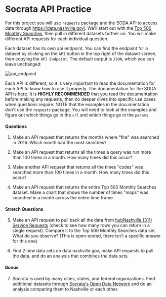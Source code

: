 # Socrata API Practice


For this project you will use `requests` package and the SODA API to access data through https://data.nashville.gov/. We'll start out with the [Top 500 Monthly Searches](https://data.nashville.gov/Public-Services/Nashville-gov-Top-500-Monthly-Searches/fuaa-r5cm), then pull in different datasets further on. You will make different API requests for each individual question.

Each dataset has its own api endpoint. You can find the endpoint for a dataset by clicking on the `API` button in the top right of the dataset screen, then copying the `API Endpoint`. The default output is `JSON`, which you can leave unchanged:

![api_endpoint](assets/api_endpoint.png)

Each API is different, so it is very important to read the documentation for each API to know how to use it properly. The documentation for the SODA API is [here](https://dev.socrata.com/consumers/getting-started.html). It is **HIGHLY RECOMMENDED** that you read the documentation before making any requests, then do deeper dives into specific use cases when questions require. NOTE that the examples in the documentation don't use the `requests` package. You will need to look at the examples and figure out which things go in the `url` and which things go in the `params`.


#### Questions  

1. Make an API request that returns the months where "fire" was searched in 2016. Which month had the most searches?  


2. Make an API request that returns all the times a query was run more than 100 times in a month. How many times did this occur?  


3. Make another API request that returns all the times "codes" was searched more than 100 times in a month. How many times did this occur?  


4. Make an API request that returns the entire Top 500 Monthly Searches dataset. Make a chart that shows the number of times "maps" was searched in a month across the entire time frame.


#### Stretch Questions

5. Make an API request to pull back all the data from [hubNashville (311) Service Requests](https://data.nashville.gov/Public-Services/hubNashville-311-Service-Requests/7qhx-rexh) (check to see how many rows you can return in a single request). Compare it to the Top 500 Monthly Searches data set. What do you observe? (This is open-ended, there isn't a specific answer for this one)  


6. Find 2 new data sets on data.nashville.gov, make API requests to pull the data, and do an analysis that combines the data sets.  


#### Bonus

7. Socrata is used by many cities, states, and federal organizations. Find additional datasets through [Socrata's Open Data Network](http://www.opendatanetwork.com/) and do an analysis comparing them to Nashville or each other.

